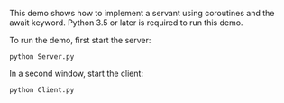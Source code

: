 This demo shows how to implement a servant using coroutines and the
await keyword. Python 3.5 or later is required to run this demo.

To run the demo, first start the server:

```
python Server.py
```

In a second window, start the client:

```
python Client.py
```
